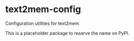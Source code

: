 # text2mem-config

Configuration utilities for text2mem

This is a placeholder package to reserve the name on PyPI.
